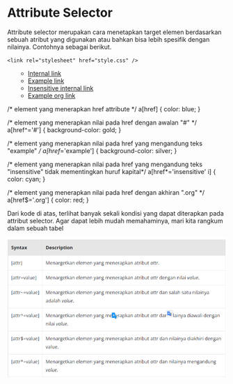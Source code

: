 # Attribute Selector
Attribute selector merupakan cara menetapkan target elemen berdasarkan sebuah atribut yang digunakan atau bahkan bisa lebih spesifik dengan nilainya. Contohnya sebagai berikut.

<!DOCTYPE html>
<html>
  <head>
    <meta charset="UTF-8" />
    <title>Judul Dokumen</title>
    
    <link rel="stylesheet" href="style.css" />
  </head>
  <body>
    <ul>
      <ul>
        <li><a href="#internal">Internal link</a></li>
        <li><a href="http://example.com">Example link</a></li>
        <li><a href="#InSensitive">Insensitive internal link</a></li>
        <li><a href="http://example.org">Example org link</a></li>
      </ul>
    </ul>
  </body>
</html>

/* <a> element yang menerapkan href attribute */
a[href] {
  color: blue;
}

/* <a> element yang menerapkan nilai pada href dengan awalan "#" */
a[href^='#'] {
  background-color: gold;
}

/* <a> element yang menerapkan nilai pada href yang mengandung teks "example" */
a[href*='example'] {
  background-color: silver;
}

/* <a> element yang menerapkan nilai pada href yang mengandung teks "insensitive" tidak mementingkan huruf kapital*/
a[href*='insensitive' i] {
  color: cyan;
}

/* <a> element yang menerapkan nilai pada href dengan akhiran ".org" */
a[href$='.org'] {
  color: red;
}

Dari kode di atas, terlihat banyak sekali kondisi yang dapat diterapkan pada attribut selector. Agar dapat lebih mudah memahaminya, mari kita rangkum dalam sebuah tabel

![Alt text](image.png)
